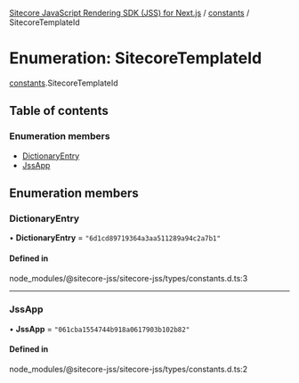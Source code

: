 [Sitecore JavaScript Rendering SDK (JSS) for Next.js](../README.md) / [constants](../modules/constants.md) / SitecoreTemplateId

# Enumeration: SitecoreTemplateId

[constants](../modules/constants.md).SitecoreTemplateId

## Table of contents

### Enumeration members

- [DictionaryEntry](constants.SitecoreTemplateId.md#dictionaryentry)
- [JssApp](constants.SitecoreTemplateId.md#jssapp)

## Enumeration members

### DictionaryEntry

• **DictionaryEntry** = `"6d1cd89719364a3aa511289a94c2a7b1"`

#### Defined in

node_modules/@sitecore-jss/sitecore-jss/types/constants.d.ts:3

___

### JssApp

• **JssApp** = `"061cba1554744b918a0617903b102b82"`

#### Defined in

node_modules/@sitecore-jss/sitecore-jss/types/constants.d.ts:2
